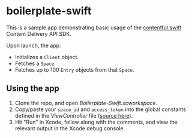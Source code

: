 # boilerplate-swift

This is a sample app demonstrating basic usage of the [contentful.swift](https://github.com/contentful/contentful.swift) Content Delivery API SDK.

Upon launch, the app:

- Initializes a `Client` object.
- Fetches a `Space`.
- Fetches up to 100 `Entry` objects from that `Space`.

## Using the app

1. Clone the repo, and open _Boilerplate-Swift.xcworkspace_.
2. Copy/paste your `space_id` and `access_token` into the global constants defined in the _ViewController_ file ([source here](https://github.com/contentful/boilerplate-swift/blob/master/Boilerplate/ViewController.swift)).
3. Hit "Run" in Xcode, follow along with the comments, and view the relevant output in the Xcode debug console.
